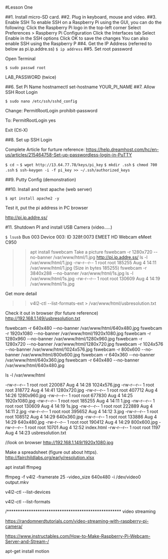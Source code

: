 #Lesson One

##1. Install micro-SD card.
##2. Plug in keyboard, mouse and video.
##3. Enable SSH 
To enable SSH on a Raspberry Pi using the GUI, you can do the following:
Click the Raspberry Pi logo in the top-left corner
Select Preferences > Raspberry Pi Configuration
Click the Interfaces tab
Select Enable in the SSH options
Click OK to save the changes 
You can also enable SSH using the Raspberry P
##4. Get the IP Address (referred to below as pi.ip.addre.ss)
`$ ip address`
##5. Set root password

Open Terminal

`$ sudo passwd root`

LAB_PASSWORD (twice)

##6. Set Pi Name
hostnamectl set-hostname YOUR_PI_NAME
##7. Allow SSH Root Login

`$ sudo nano /etc/ssh/sshd_config`

Change: 
PermitRootLogin prohibit-password

To:
PermitRootLogin yes

Exit (Ctl-X)

##8. Set up SSH Login

Complete Article for furture reference: https://help.dreamhost.com/hc/en-us/articles/215464758-Set-up-passwordless-login-in-PuTTY

`$ cd ~`
`$ wget http://13.64.77.78/keys/pi_key`
`$ mkdir .ssh`
`$ chmod 700 .ssh`
`$ ssh-keygen -i -f pi_key >> ~/.ssh/authorized_keys`

##9. Putty Config (demonstration)

##10. Install and test apache (web server)

`$ apt install apache2 -y`

Test it, put the pi address in PC browser 

http://pi.ip.addre.ss/

#11. Shutdown PI and install USB Camera (video.....)

`$ lsusb`
Bus 003 Device 003: ID 328f:0073 EMEET HD Webcam eMeet C950

>>apt install fswebcam
Take a picture
>> fswebcam -r 1280x720 --no-banner /var/www/html/1.jpg
http://pi.ip.addre.ss/
>> ls -l /var/www/html/1.jpg
-rw-r--r-- 1 root root 185255 Aug  4 14:11 /var/www/html/1.jpg
(Size in bytes 185255)
>> fswebcam -r 3840x288 --no-banner /var/www/html/1s.jpg
>> ls -l /var/www/html/1s.jpg
-rw-r--r-- 1 root root 130609 Aug  4 14:19 /var/www/html/1s.jpg

Get more detail
>> v4l2-ctl --list-formats-ext > /var/www/html/usbresolution.txt

Check it out in browser (for future reference)
http://192.168.1.149/usbresolution.txt


fswebcam -r 640x480 --no-banner /var/www/html/640x480.jpg
fswebcam -r 1920x1080 --no-banner /var/www/html/1920x1080.jpg
fswebcam -r 1280x960 --no-banner /var/www/html/1280x960.jpg
fswebcam -r 1280x720 --no-banner /var/www/html/1280x720.jpg
fswebcam -r 1024x576 --no-banner /var/www/html/1024x576.jpg
fswebcam -r 800x600 --no-banner /var/www/html/800x600.jpg
fswebcam -r 640x360 --no-banner /var/www/html/640x360.jpg
fswebcam -r 640x480 --no-banner /var/www/html/640x480.jpg

ls -l /var/www/html


-rw-r--r-- 1 root root 220087 Aug  4 14:28 1024x576.jpg
-rw-r--r-- 1 root root 318772 Aug  4 14:41 1280x720.jpg
-rw-r--r-- 1 root root 407712 Aug  4 14:26 1280x960.jpg
-rw-r--r-- 1 root root 677830 Aug  4 14:25 1920x1080.jpg
-rw-r--r-- 1 root root 185255 Aug  4 14:11 1.jpg
-rw-r--r-- 1 root root 130609 Aug  4 14:19 1s.jpg
-rw-r--r-- 1 root root 222889 Aug  4 14:11 2.jpg
-rw-r--r-- 1 root root 395652 Aug  4 14:12 3.jpg
-rw-r--r-- 1 root root 108512 Aug  4 14:29 640x360.jpg
-rw-r--r-- 1 root root 133886 Aug  4 14:29 640x480.jpg
-rw-r--r-- 1 root root 190412 Aug  4 14:29 800x600.jpg
-rw-r--r-- 1 root root  10701 Aug  4 12:52 index.html
-rw-r--r-- 1 root root   1197 Aug  4 14:23 usbresolution.txt



//look on browser
http://192.168.1.149/1920x1080.jpg

Make a spreadsheet  (figure out about https).
http://fairchildlabs.org/early/resolution.xlsx


apt install ffmpeg




ffmpeg -f v4l2 -framerate 25 -video_size 640x480 -i /dev/video0 output.mkv



v4l2-ctl --list-devices


v4l2-ctl --list-formats


/****************************************************
video streaming

https://randomnerdtutorials.com/video-streaming-with-raspberry-pi-camera/


https://www.instructables.com/How-to-Make-Raspberry-Pi-Webcam-Server-and-Stream-/


apt-get install motion 































